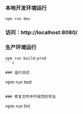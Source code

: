 

### 本地开发环境运行

```
npm run dev
```

### 访问：http://localhost:8080/

### 生产环境运行

```
npm run build:prod
```c 

### 运行测试

```
npm run test
```

### 修复文件中不规范的写法

```
npm run lint
```
